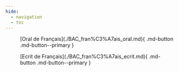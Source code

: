 ```yaml
---
hide:
  - navigation
  - toc
---
```


<figure markdown>
[Oral de Français](./BAC_fran%C3%A7ais_oral.md){ .md-button .md-button--primary }
</figure>

<figure markdown>
[Ecrit de Français](./BAC_fran%C3%A7ais_ecrit.md){ .md-button .md-button--primary }
</figure>
